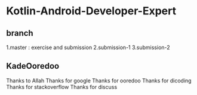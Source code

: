 # Kotlin-Android-Developer-Expert

## branch 

1.master : exercise and submission
2.submission-1
3.submission-2

## KadeOoredoo
Thanks to Allah
Thanks for google
Thanks for ooredoo
Thanks for dicoding
Thanks for stackoverflow
Thanks for discuss
